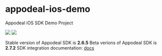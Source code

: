 # appodeal-ios-demo
Appodeal iOS SDK Demo Project

[![](https://img.shields.io/badge/docs-ObjectiveC-green.svg)](https://wiki.appodeal.com/en/ios/2-7-2-beta-ios-sdk-integration-guide)
[![](https://img.shields.io/badge/docs-Swift-green.svg)](https://wiki.appodeal.com/en/ios/2-7-2-beta-ios-sdk-integration-guide)

Stable version of Appodeal SDK is **2.6.5** 
Beta verions of Appodeal SDK is **2.7.2**
SDK integration documentation: [docs](https://wiki.appodeal.com/en/ios/2-7-2-beta-ios-sdk-integration-guide)

